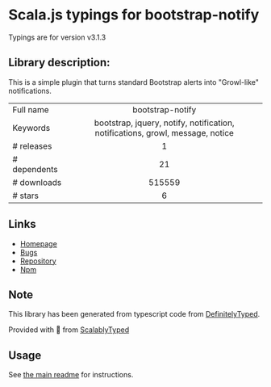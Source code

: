 
# Scala.js typings for bootstrap-notify

Typings are for version v3.1.3

## Library description:
This is a simple plugin that turns standard Bootstrap alerts into "Growl-like" notifications.

|                    |                 |
| ------------------ | :-------------: |
| Full name          | bootstrap-notify |
| Keywords           | bootstrap, jquery, notify, notification, notifications, growl, message, notice |
| # releases         | 1 |
| # dependents       | 21 |
| # downloads        | 515559 |
| # stars            | 6 |

## Links
- [Homepage](http://bootstrap-notify.remabledesigns.com/)
- [Bugs](https://github.com/mouse0270/bootstrap-notify/issues)
- [Repository](https://github.com/mouse0270/bootstrap-notify)
- [Npm](https://www.npmjs.com/package/bootstrap-notify)
    


## Note
This library has been generated from typescript code from [DefinitelyTyped](https://definitelytyped.org).

Provided with :purple_heart: from [ScalablyTyped](https://github.com/oyvindberg/ScalablyTyped)

## Usage
See [the main readme](../../readme.md) for instructions.


